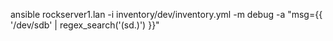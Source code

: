 ansible rockserver1.lan -i inventory/dev/inventory.yml -m debug -a "msg={{ '/dev/sdb' | regex_search('(sd.)') }}"
